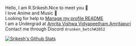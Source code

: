 Hello, I am R.Srikesh.Nice to meet you 👋 <br />
I love Anime and Music :star_struck: <br />
Looking for help to [Manage my profile README](https://guides.github.com/features/mastering-markdown/) <br />
I am a Undergrad at [Amrita Vishwa Vidyapeetham,Amritapuri](https://www.amrita.edu/campus/amritapuri) <br />
Contact me through Discord `drunken_betch#2852`  <br />

<a href="https://github.com/r-srikesh">
<img align="center" alt="Srikesh's Github Stats" src="https://github-readme-stats.codestackr.vercel.app/api?username=r-srikesh&show_icons=true&hide_border=true&count_private=true&include_all_commits=true&theme=radical" /></a>



